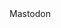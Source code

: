 <link href="https://mastodonapp.uk/@imbaker" rel="me />
### Hi there 👋

- 📫 I'm on <a rel="me" href="https://mastodonapp.uk/@imbaker">Mastodon</a>


<!--
**imbaker/imbaker** is a ✨ _special_ ✨ repository because its `README.md` (this file) appears on your GitHub profile.

Here are some ideas to get you started:

- 🔭 I’m currently working on ...
- 🌱 I’m currently learning ...
- 👯 I’m looking to collaborate on ...
- 🤔 I’m looking for help with ...
- 💬 Ask me about ...
- 📫 How to reach me: ...
- 😄 Pronouns: ...
- ⚡ Fun fact: ...
-->
